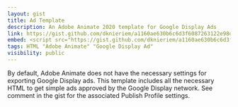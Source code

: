 ```yaml
---
layout: gist
title: Ad Template
description: An Adobe Animate 2020 template for Google Display Ads
link: https://gist.github.com/dknieriem/a1160ae630b6c6d3f6087263122e98df
embed: <script src="https://gist.github.com/dknieriem/a1160ae630b6c6d3f6087263122e98df.js"></script>
tags: HTML "Adobe Animate" "Google Display Ad"
visibility: public
---
```


By default, Adobe Animate does not have the necessary settings for exporting Google Display ads. This template includes all the necessary HTML to get simple ads approved by the Google Display network. See comment in the gist for the associated Publish Profile settings.